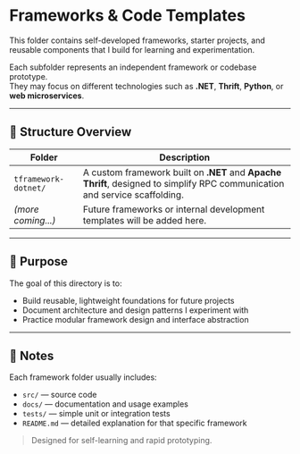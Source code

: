 # Frameworks & Code Templates

This folder contains self-developed frameworks, starter projects, and reusable components that I build for learning and experimentation.

Each subfolder represents an independent framework or codebase prototype.  
They may focus on different technologies such as **.NET**, **Thrift**, **Python**, or **web microservices**.

---

## 📂 Structure Overview

| Folder | Description |
|---------|--------------|
| `tframework-dotnet/` | A custom framework built on **.NET** and **Apache Thrift**, designed to simplify RPC communication and service scaffolding. |
| *(more coming...)* | Future frameworks or internal development templates will be added here. |

---

## 🧩 Purpose
The goal of this directory is to:
- Build reusable, lightweight foundations for future projects  
- Document architecture and design patterns I experiment with  
- Practice modular framework design and interface abstraction  

---

## 🚀 Notes
Each framework folder usually includes:
- `src/` — source code  
- `docs/` — documentation and usage examples  
- `tests/` — simple unit or integration tests  
- `README.md` — detailed explanation for that specific framework

> Designed for self-learning and rapid prototyping.


